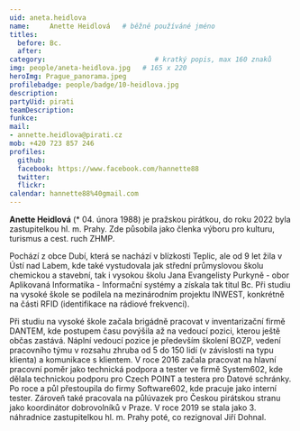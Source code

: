 ```yaml
---
uid: aneta.heidlova
name:     Anette Heidlová  	# běžně používáné jméno
titles:
  before: Bc.
  after:
category:      	        			# kratký popis, max 160 znaků
img: people/aneta-heidlova.jpg   # 165 x 220
heroImg: Prague_panorama.jpeg
profilebadge: people/badge/10-heidlova.jpg
description: 
partyUid: pirati
teamDescription:
funkce: 
mail:
- annette.heidlova@pirati.cz
mob: +420 723 857 246		 
profiles:
  github:       
  facebook: https://www.facebook.com/hannette88
  twitter: 		  
  flickr:		  
calendar: hannette88%40gmail.com
---
```


**Anette Heidlová** (* 04. února 1988) je pražskou pirátkou, do roku 2022 byla zastupitelkou hl. m. Prahy. Zde působila jako členka výboru pro kulturu, turismus a cest. ruch ZHMP. 

Pochází z obce Dubí, která se nachází v blízkosti Teplic, ale od 9 let žila v Ústí nad Labem, kde také vystudovala jak střední průmyslovou školu chemickou a stavební, tak i vysokou školu Jana Evangelisty Purkyně - obor Aplikovaná Informatika - Informační systémy a získala tak titul Bc. Při studiu na vysoké škole se podílela na mezinárodním projektu INWEST, konkrétně na části RFID (identifikace na rádiové frekvenci).

Při studiu na vysoké škole začala brigádně pracovat v inventarizační firmě DANTEM, kde postupem času povýšila až na vedoucí pozici, kterou ještě občas zastává. Náplní vedoucí pozice je především školení BOZP, vedení pracovního týmu v rozsahu zhruba od 5 do 150 lidí (v závislosti na typu klienta) a komunikace s klientem. V roce 2016 začala pracovat na hlavní pracovní poměr jako technická podpora a tester ve firmě System602, kde dělala technickou podporu pro Czech POINT a testera pro Datové schránky. Po roce a půl přestoupila do firmy Software602, kde pracuje jako interní tester. Zároveň také pracovala na půlúvazek pro Českou pirátskou stranu jako koordinátor dobrovolníků v Praze. V roce 2019 se stala jako 3. náhradnice zastupitelkou hl. m. Prahy poté, co rezignoval Jiří Dohnal. 
